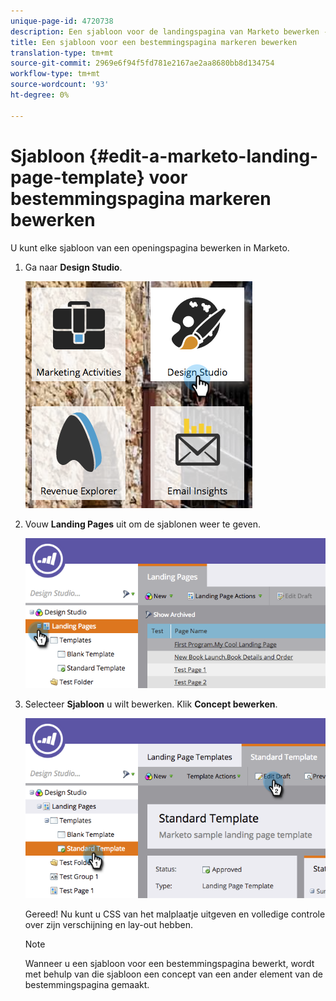 ```yaml
---
unique-page-id: 4720738
description: Een sjabloon voor de landingspagina van Marketo bewerken - Marketo Docs - Productdocumentatie
title: Een sjabloon voor een bestemmingspagina markeren bewerken
translation-type: tm+mt
source-git-commit: 2969e6f94f5fd781e2167ae2aa8680bb8d134754
workflow-type: tm+mt
source-wordcount: '93'
ht-degree: 0%

---
```



# Sjabloon {#edit-a-marketo-landing-page-template} voor bestemmingspagina markeren bewerken

U kunt elke sjabloon van een openingspagina bewerken in Marketo.

1. Ga naar **Design Studio**.

   ![](assets/designstudio.png)

1. Vouw **Landing Pages** uit om de sjablonen weer te geven.

   ![](assets/image2015-5-21-12-3a40-3a3.png)

1. Selecteer **Sjabloon** u wilt bewerken. Klik **Concept bewerken**.

   ![](assets/image2015-5-21-12-3a37-3a54.png)

   Gereed! Nu kunt u CSS van het malplaatje uitgeven en volledige controle over zijn verschijning en lay-out hebben.

   >[!NOTE]
   >
   >Wanneer u een sjabloon voor een bestemmingspagina bewerkt, wordt met behulp van die sjabloon een concept van een ander element van de bestemmingspagina gemaakt.
